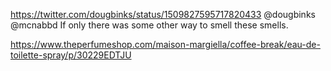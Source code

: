 https://twitter.com/dougbinks/status/1509827595717820433 @dougbinks @mcnabbd If only there was some other way to smell these smells.

https://www.theperfumeshop.com/maison-margiella/coffee-break/eau-de-toilette-spray/p/30229EDTJU